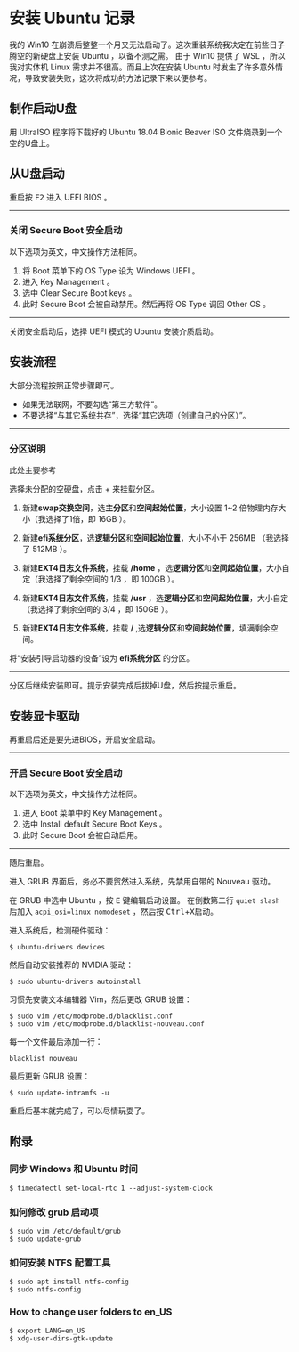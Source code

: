 <script src="../js/markdown.js"></script>

# 安装 Ubuntu 记录

我的 Win10 在崩溃后整整一个月又无法启动了。这次重装系统我决定在前些日子腾空的新硬盘上安装 Ubuntu ，以备不测之需。
由于 Win10 提供了 WSL ，所以我对实体机 Linux 需求并不很高。而且上次在安装 Ubuntu 时发生了许多意外情况，导致安装失败，这次将成功的方法记录下来以便参考。

## 制作启动U盘

用 UltraISO 程序将下载好的 Ubuntu 18.04 Bionic Beaver ISO 文件烧录到一个空的U盘上。

## 从U盘启动

重启按 <kbd>F2</kbd> 进入 UEFI BIOS 。

-----

### 关闭 Secure Boot 安全启动

以下选项为英文，中文操作方法相同。

1. 将 Boot 菜单下的 OS Type 设为 Windows UEFI 。
2. 进入 Key Management 。
3. 选中 Clear Secure Boot keys 。
4. 此时 Secure Boot 会被自动禁用。然后再将 OS Type 调回 Other OS 。

-----

关闭安全启动后，选择 UEFI 模式的 Ubuntu 安装介质启动。

## 安装流程

大部分流程按照正常步骤即可。

- 如果无法联网，不要勾选“第三方软件”。
- 不要选择“与其它系统共存”，选择“其它选项（创建自己的分区）”。

-----

### 分区说明

此处主要参考

选择未分配的空硬盘，点击 + 来挂载分区。

1. 新建**swap交换空间**，选**主分区**和**空间起始位置**，大小设置 1~2 倍物理内存大小（我选择了1倍，即 16GB ）。

2. 新建**efi系统分区**，选**逻辑分区**和**空间起始位置**，大小不小于 256MB （我选择了 512MB ）。

3. 新建**EXT4日志文件系统**，挂载 **/home** ，选**逻辑分区**和**空间起始位置**，大小自定（我选择了剩余空间的 1/3 ，即 100GB ）。

4. 新建**EXT4日志文件系统**，挂载 **/usr** ，选**逻辑分区**和**空间起始位置**，大小自定（我选择了剩余空间的 3/4 ，即 150GB ）。

5. 新建**EXT4日志文件系统**，挂载 **/** ,选**逻辑分区**和**空间起始位置**，填满剩余空间。

将“安装引导启动器的设备”设为 **efi系统分区** 的分区。

-----

分区后继续安装即可。提示安装完成后拔掉U盘，然后按提示重启。

## 安装显卡驱动

再重启后还是要先进BIOS，开启安全启动。

-----
### 开启 Secure Boot 安全启动

以下选项为英文，中文操作方法相同。

1. 进入 Boot 菜单中的 Key Management 。
2. 选中 Install default Secure Boot Keys 。
3. 此时 Secure Boot 会被自动启用。

-----

随后重启。

进入 GRUB 界面后，务必不要贸然进入系统，先禁用自带的 Nouveau 驱动。

在 GRUB 中选中 Ubuntu ，按 <kbd>E</kbd> 键编辑启动设置。
在倒数第二行 `quiet slash` 后加入 `acpi_osi=linux nomodeset` ，然后按 <kbd>Ctrl</kbd>+<kbd>X</kbd>启动。

进入系统后，检测硬件驱动：

```shell
$ ubuntu-drivers devices
```

然后自动安装推荐的 NVIDIA 驱动：

```shell
$ sudo ubuntu-drivers autoinstall
```

习惯先安装文本编辑器 Vim，然后更改 GRUB 设置：

```shell
$ sudo vim /etc/modprobe.d/blacklist.conf
$ sudo vim /etc/modprobe.d/blacklist-nouveau.conf 
```

每一个文件最后添加一行：

```
blacklist nouveau
```

最后更新 GRUB 设置：

```shell
$ sudo update-intramfs -u
```

重启后基本就完成了，可以尽情玩耍了。

## 附录

### 同步 Windows 和 Ubuntu 时间

```shell
$ timedatectl set-local-rtc 1 --adjust-system-clock
```

### 如何修改 grub 启动项

```shell
$ sudo vim /etc/default/grub
$ sudo update-grub
```

### 如何安装 NTFS 配置工具

```shell
$ sudo apt install ntfs-config
$ sudo ntfs-config
```

### How to change user folders to en_US

```shell
$ export LANG=en_US
$ xdg-user-dirs-gtk-update
```
